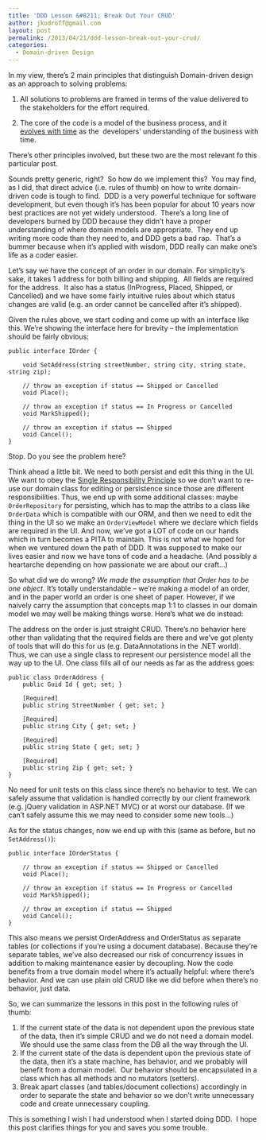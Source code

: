 ```yaml
---
title: 'DDD Lesson &#8211; Break Out Your CRUD'
author: jkodroff@gmail.com
layout: post
permalink: /2013/04/21/ddd-lesson-break-out-your-crud/
categories:
  - Domain-driven Design
---
```

In my view, there&#8217;s 2 main principles that distinguish Domain-driven design as an approach to solving problems:

  1. All solutions to problems are framed in terms of the value delivered to the stakeholders for the effort required.</p> 
  2. The core of the code is a model of the business process, and it [evolves with time][1] as the  developers&#8217; understanding of the business with time.

<!-- more -->

There&#8217;s other principles involved, but these two are the most relevant fo this particular post.

Sounds pretty generic, right?  So how do we implement this?  You may find, as I did, that direct advice (i.e. rules of thumb) on how to write domain-driven code is tough to find.  DDD is a very powerful technique for software development, but even though it&#8217;s has been popular for about 10 years now best practices are not yet widely understood.  There&#8217;s a long line of developers burned by DDD because they didn&#8217;t have a proper understanding of where domain models are appropriate.  They end up writing more code than they need to, and DDD gets a bad rap.  That&#8217;s a bummer because when it&#8217;s applied with wisdom, DDD really can make one&#8217;s life as a coder easier.

Let&#8217;s say we have the concept of an order in our domain. For simplicity&#8217;s sake, it takes 1 address for both billing and shipping.  All fields are required for the address.  It also has a status (InProgress, Placed, Shipped, or Cancelled) and we have some fairly intuitive rules about which status changes are valid (e.g. an order cannot be cancelled after it&#8217;s shipped).

Given the rules above, we start coding and come up with an interface like this. We&#8217;re showing the interface here for brevity &#8211; the implementation should be fairly obvious:

    public interface IOrder {
    
        void SetAddress(string streetNumber, string city, string state, string zip);
    
        // throw an exception if status == Shipped or Cancelled
        void Place();
    
        // throw an exception if status == In Progress or Cancelled
        void MarkShipped();
    
        // throw an exception if status == Shipped
        void Cancel();
    }
    

Stop. Do you see the problem here?

Think ahead a little bit. We need to both persist and edit this thing in the UI. We want to obey the [Single Responsibility Principle][2] so we don&#8217;t want to re-use our domain class for editing or persistence since those are different responsibilities. Thus, we end up with some additional classes: maybe `OrderRepository` for persisting, which has to map the attribs to a class like `OrderData` which is compatible with our ORM, and then we need to edit the thing in the UI so we make an `OrderViewModel` where we declare which fields are required in the UI. And now, we&#8217;ve got a LOT of code on our hands which in turn becomes a PITA to maintain. This is not what we hoped for when we ventured down the path of DDD. It was supposed to make our lives easier and now we have tons of code and a headache. (And possibly a heartarche depending on how passionate we are about our craft&#8230;)

So what did we do wrong? *We made the assumption that Order has to be one object.* It&#8217;s totally understandable &#8211; we&#8217;re making a model of an order, and in the paper world an order is one sheet of paper. However, if we naively carry the assumption that concepts map 1:1 to classes in our domain model we may well be making things worse. Here&#8217;s what we do instead:

The address on the order is just straight CRUD. There&#8217;s no behavior here other than validating that the required fields are there and we&#8217;ve got plenty of tools that will do this for us (e.g. DataAnnotations in the .NET world). Thus, we can use a single class to represent our persistence model all the way up to the UI. One class fills all of our needs as far as the address goes:

    public class OrderAddress {
        public Guid Id { get; set; }
    
        [Required]
        public string StreetNumber { get; set; }
    
        [Required]
        public string City { get; set; }
    
        [Required]
        public string State { get; set; }
    
        [Required]
        public string Zip { get; set; }
    }
    

No need for unit tests on this class since there&#8217;s no behavior to test. We can safely assume that validation is handled correctly by our client framework (e.g. jQuery validation in ASP.NET MVC) or at worst our database. (If we can&#8217;t safely assume this we may need to consider some new tools&#8230;)

As for the status changes, now we end up with this (same as before, but no `SetAddress()`):

    public interface IOrderStatus {
    
        // throw an exception if status == Shipped or Cancelled
        void Place();
    
        // throw an exception if status == In Progress or Cancelled
        void MarkShipped();
    
        // throw an exception if status == Shipped
        void Cancel();
    }
    

This also means we persist OrderAddress and OrderStatus as separate tables (or collections if you&#8217;re using a document database). Because they&#8217;re separate tables, we&#8217;ve also decreased our risk of concurrency issues in addition to making maintenance easier by decoupling. Now the code benefits from a true domain model where it&#8217;s actually helpful: where there&#8217;s behavior. And we can use plain old CRUD like we did before when there&#8217;s no behavior, just data.

So, we can summarize the lessons in this post in the following rules of thumb:

  1. If the current state of the data is not dependent upon the previous state of the data, then it&#8217;s simple CRUD and we do not need a domain model. We should use the same class from the DB all the way through the UI.
  2. If the current state of the data is dependent upon the previous state of the data, then it&#8217;s a state machine, has behavior, and we probably will benefit from a domain model.  Our behavior should be encapsulated in a class which has all methods and no mutators (setters).
  3. Break apart classes (and tables/document collections) accordingly in order to separate the state and behavior so we don&#8217;t write unnecessary code and create unnecessary coupling.

This is something I wish I had understood when I started doing DDD.  I hope this post clarifies things for you and saves you some trouble.

 [1]: https://en.wikipedia.org/wiki/Code_refactoring
 [2]: http://en.wikipedia.org/wiki/Single_responsibility_principle